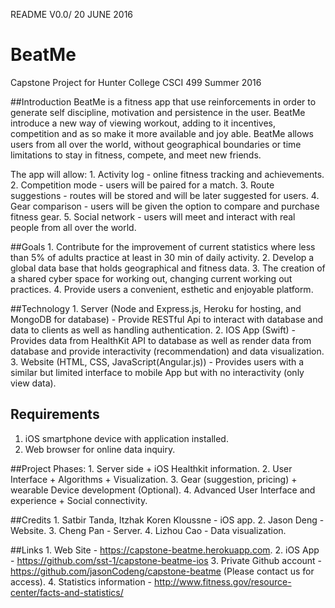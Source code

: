 README V0.0/ 20 JUNE 2016


# BeatMe
Capstone Project for Hunter College CSCI 499 Summer 2016

##Introduction 
BeatMe is a fitness app that use reinforcements in order to generate self discipline, motivation and persistence in the user.
BeatMe introduce a new way of viewing workout, adding to it incentives, competition and as so make it more available and joy able.
BeatMe allows users from all over the world, without geographical boundaries or time limitations to stay in fitness, compete, and meet new friends. 

The app will allow:
    	1. Activity log - online fitness tracking and achievements.
    	2. Competition mode - users will be paired for a match. 
    	3. Route suggestions - routes will be stored and will be later suggested for users.
    	4. Gear comparison - users will be given the option to compare and purchase fitness gear.
    	5. Social network - users will meet and interact with real people from all over the world.

##Goals
  	1. Contribute for the improvement of current statistics where less than 5% of adults practice at least in 30 min of daily activity.
  	2. Develop a global data base that holds geographical and fitness data.
  	3. The creation of a shared cyber space for working out, changing current working out practices.
  	4. Provide users a convenient, esthetic and enjoyable platform.

##Technology
	1. Server (Node and Express.js, Heroku for hosting, and MongoDB for database) - Provide RESTful Api to interact with database and data to clients as well as handling authentication.
	2. IOS App (Swift) - Provides data from HealthKit API to database as well as render data from database and provide interactivity (recommendation) and data visualization.
	3. Website (HTML, CSS, JavaScript(Angular.js)) - Provides users with a similar but limited interface to mobile App but with no interactivity (only view data).


## Requirements
1. iOS smartphone device with application installed.
2. Web browser for online data inquiry.


##Project Phases:
	1. Server side + iOS Healthkit information.
	2. User Interface + Algorithms + Visualization.
	3. Gear (suggestion, pricing) + wearable Device development (Optional).
	4. Advanced User Interface and experience + Social connectivity.


##Credits
	1. Satbir Tanda, Itzhak Koren Kloussne - iOS app.
  	2. Jason Deng - Website.
  	3. Cheng Pan - Server.
  	4. Lizhou Cao - Data visualization.

##Links
 	1. Web Site - https://capstone-beatme.herokuapp.com.
 	2. iOS App - https://github.com/sst-1/capstone-beatme-ios
 	3. Private Github account - https://github.com/jasonCodeng/capstone-beatme (Please contact us for access).
 	4. Statistics information - http://www.fitness.gov/resource-center/facts-and-statistics/


